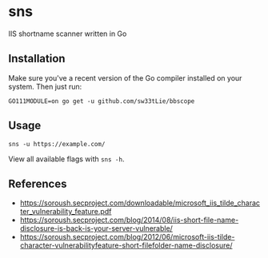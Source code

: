 # sns
IIS shortname scanner written in Go

## Installation
Make sure you've a recent version of the Go compiler installed on your system. Then just run:
```
GO111MODULE=on go get -u github.com/sw33tLie/bbscope
```

## Usage
```
sns -u https://example.com/
```
View all available flags with `sns -h`.

## References

- https://soroush.secproject.com/downloadable/microsoft_iis_tilde_character_vulnerability_feature.pdf
- https://soroush.secproject.com/blog/2014/08/iis-short-file-name-disclosure-is-back-is-your-server-vulnerable/
- https://soroush.secproject.com/blog/2012/06/microsoft-iis-tilde-character-vulnerabilityfeature-short-filefolder-name-disclosure/
